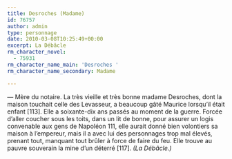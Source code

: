 ```yaml
---
title: Desroches (Madame)
id: 76757
author: admin
type: personnage
date: 2010-03-08T10:25:49+00:00
excerpt: La Débâcle
rm_character_novel:
  - 75931
rm_character_name_main: 'Desroches '
rm_character_name_secondary: Madame

---
```

— Mère du notaire. La très vieille et très bonne madame Desroches, dont la maison touchait celle des Levasseur, a beaucoup gâté Maurice lorsqu&rsquo;il était enfant [113]. Elle a soixante-dix ans passés au moment de la guerre. Forcée d&rsquo;aller coucher sous les toits, dans un lit de bonne, pour assurer un logis convenable aux gens de Napoléon 111, elle aurait donné bien volontiers sa maison à l&rsquo;empereur, mais il a avec lui des personnages trop mal élevés, prenant tout, manquant tout brûler à force de faire du feu. Elle trouve au pauvre souverain la mine d&rsquo;un déterré [117]. _(La Débâcle.)_
